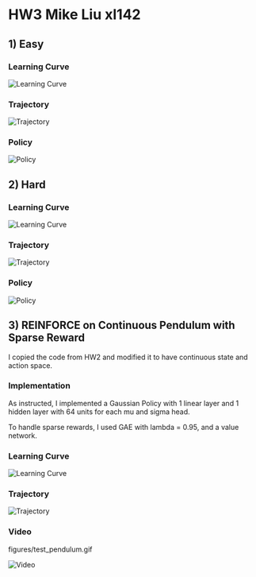 # HW3 Mike Liu xl142

## 1) Easy
### Learning Curve

![Learning Curve](./figures/test_gridworld_returns.png)

### Trajectory

![Trajectory](./figures/test_gridworld.png)

### Policy

![Policy](./figures/test_gridworld_policy.png)

## 2) Hard

### Learning Curve

![Learning Curve](./figures/test_gridworld_returns_hard.png)

### Trajectory

![Trajectory](./figures/test_gridworld_hard.png)

### Policy

![Policy](./figures/test_gridworld_policy_hard.png)

## 3) REINFORCE on Continuous Pendulum with Sparse Reward

I copied the code from HW2 and modified it to have continuous state and action space.

### Implementation

As instructed, I implemented a Gaussian Policy with 1 linear layer and 1 hidden layer with 64 units for each mu and sigma head.

To handle sparse rewards, I used GAE with lambda = 0.95, and a value network.

### Learning Curve

![Learning Curve](./figures/learning_curve_pendulum.svg)

### Trajectory

![Trajectory](./figures/test_pendulum.png)

### Video

figures/test_pendulum.gif

![Video](./figures/test_pendulum.gif)